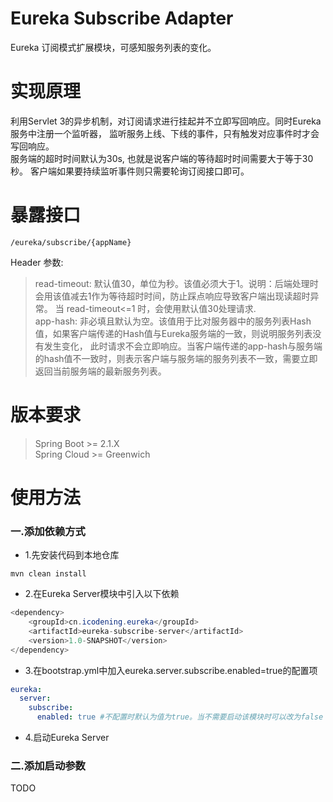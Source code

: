 # Eureka Subscribe Adapter
Eureka 订阅模式扩展模块，可感知服务列表的变化。

# 实现原理
利用Servlet 3的异步机制，对订阅请求进行挂起并不立即写回响应。同时Eureka服务中注册一个监听器，
监听服务上线、下线的事件，只有触发对应事件时才会写回响应。  
服务端的超时时间默认为30s, 也就是说客户端的等待超时时间需要大于等于30秒。
客户端如果要持续监听事件则只需要轮询订阅接口即可。

# 暴露接口
````http request
/eureka/subscribe/{appName}
````
Header 参数:
> read-timeout: 默认值30，单位为秒。该值必须大于1。说明：后端处理时会用该值减去1作为等待超时时间，防止踩点响应导致客户端出现读超时异常。
> 当 read-timeout<=1 时，会使用默认值30处理请求.  
> app-hash: 非必填且默认为空。该值用于比对服务器中的服务列表Hash值，如果客户端传递的Hash值与Eureka服务端的一致，则说明服务列表没有发生变化，
> 此时请求不会立即响应。当客户端传递的app-hash与服务端的hash值不一致时，则表示客户端与服务端的服务列表不一致，需要立即返回当前服务端的最新服务列表。


# 版本要求
> Spring Boot >= 2.1.X  
> Spring Cloud >= Greenwich

# 使用方法
### 一.添加依赖方式
* 1.先安装代码到本地仓库
````shell script
mvn clean install
````
* 2.在Eureka Server模块中引入以下依赖
```` java
<dependency>
    <groupId>cn.icodening.eureka</groupId>
    <artifactId>eureka-subscribe-server</artifactId>
    <version>1.0-SNAPSHOT</version>
</dependency>
````
* 3.在bootstrap.yml中加入eureka.server.subscribe.enabled=true的配置项
```` yaml
eureka:
  server:
    subscribe:
      enabled: true #不配置时默认为值为true。当不需要启动该模块时可以改为false
````
* 4.启动Eureka Server

### 二.添加启动参数
TODO